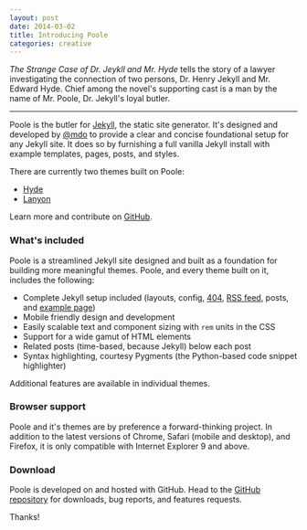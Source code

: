 ```yaml
---
layout: post
date: 2014-03-02
title: Introducing Poole
categories: creative
---
```


*The Strange Case of Dr. Jeykll and Mr. Hyde* tells the story of a lawyer
investigating the connection of two persons, Dr. Henry Jekyll and Mr. Edward
Hyde. Chief among the novel's supporting cast is a man by the name of Mr. Poole,
Dr. Jekyll's loyal butler.

-----

Poole is the butler for [Jekyll](http://jekyllrb.com), the static site
generator. It's designed and developed by [@mdo](https://twitter.com/mdo) to
provide a clear and concise foundational setup for any Jekyll site. It does so
by furnishing a full vanilla Jekyll install with example templates, pages,
posts, and styles.

There are currently two themes built on Poole:

* [Hyde](http://hyde.getpoole.com)
* [Lanyon](http://lanyon.getpoole.com)

Learn more and contribute on [GitHub](https://github.com/poole).

### What's included

Poole is a streamlined Jekyll site designed and built as a foundation for
building more meaningful themes. Poole, and every theme built on it, includes
the following:

* Complete Jekyll setup included (layouts, config, [404](/404), [RSS
  feed](/atom.xml), posts, and [example page](/about))
* Mobile friendly design and development
* Easily scalable text and component sizing with `rem` units in the CSS
* Support for a wide gamut of HTML elements
* Related posts (time-based, because Jekyll) below each post
* Syntax highlighting, courtesy Pygments (the Python-based code snippet
  highlighter)

Additional features are available in individual themes.

### Browser support

Poole and it's themes are by preference a forward-thinking project. In addition
to the latest versions of Chrome, Safari (mobile and desktop), and Firefox, it
is only compatible with Internet Explorer 9 and above.

### Download

Poole is developed on and hosted with GitHub. Head to the <a
href="https://github.com/poole/poole">GitHub repository</a> for downloads, bug
reports, and features requests.

Thanks!
